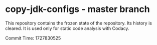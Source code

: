# copy-jdk-configs - master branch

This repository contains the frozen state of the repository.
Its history is cleared. It is used only for static code
analysis with Codacy.

Commit Time: 1727830525